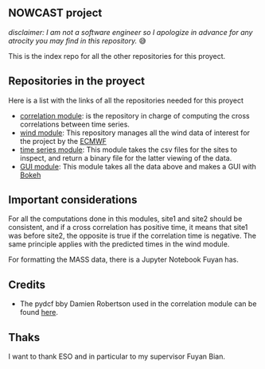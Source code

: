 ## NOWCAST project
_disclaimer: I am not a software engineer so I apologize in advance for any atrocity you may find in this repository._ 😅


This is the index repo for all the other repositories for this proyect.

## Repositories in the proyect
Here is a list with the links of all the repositories needed for this proyect

  * [correlation module](https://github.com/tomasrojasc/correlation-module-nowcast): is the repository in charge of computing the cross correlations between time series.
  * [wind module](https://github.com/tomasrojasc/wind-module-nowcast): This repository manages all the wind data of interest for the project by the [ECMWF](https://www.ecmwf.int/)
  * [time series module](https://github.com/tomasrojasc/time-series-module-nowcast): This module takes the csv files for the sites to inspect, and return a binary file for the latter viewing of the data.
  * [GUI module](https://github.com/tomasrojasc/gui-module-nowcast): This module takes all the data above and makes a GUI with [Bokeh](https://docs.bokeh.org/en/latest/index.html#)

## Important considerations
For all the computations done in this modules, site1 and site2 should be consistent, and if a cross correlation has positive time, it means that site1 was before site2, the opposite is true if the correlation time is negative. The same principle applies with the predicted times in the wind module.

For formatting the MASS data, there is a Jupyter Notebook Fuyan has.

## Credits
  * The pydcf bby Damien Robertson used in the correlation module can be found [here](https://github.com/astronomerdamo/pydcf).

## Thaks
I want to thank ESO and in particular to my supervisor Fuyan Bian.
